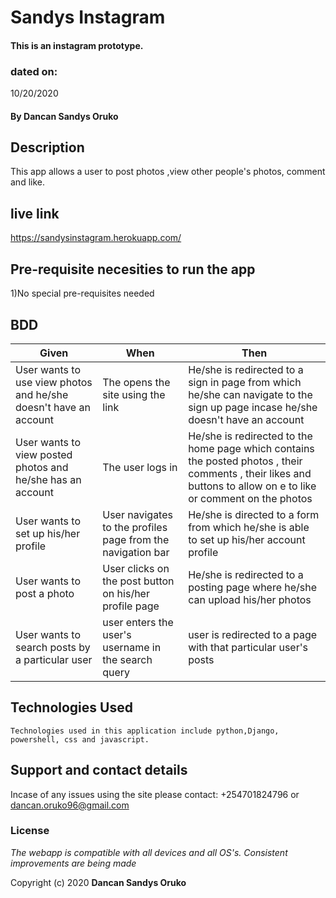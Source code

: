 # Sandys Instagram

####  This is an instagram prototype.

### dated on:
10/20/2020

#### By **Dancan Sandys Oruko**

## Description
This app allows a user to post photos ,view other people's photos, comment and like.
## live link
https://sandysinstagram.herokuapp.com/

## Pre-requisite necesities to run the app

1)No special pre-requisites needed


## BDD

|Given | When | Then|
|------|-----------|-------|
|User wants to use view photos and he/she doesn't have an account|The opens the site using the link| He/she is redirected to a sign in page from which he/she can navigate to the sign up page incase he/she doesn't have an account|
|User wants to view posted photos and he/she has an account| The user logs in| He/she is redirected to the home page which contains the posted photos , their comments , their likes and buttons to allow on e to like or comment on the photos|
|User wants to set up his/her profile|User navigates to the profiles page from the navigation bar|He/she is directed to a form from which he/she is able to set up his/her account profile|
|User wants to post a photo|User clicks on the post button on his/her profile page|He/she is redirected to a posting page where he/she can upload his/her photos| 
|User wants to search posts by a particular user|user enters the user's username in the search query| user is redirected to a page with that particular user's posts|



## Technologies Used

    Technologies used in this application include python,Django, powershell, css and javascript.

## Support and contact details
Incase of any issues using the site please contact: +254701824796 or dancan.oruko96@gmail.com


### License
*The webapp is compatible with all devices and all OS's. Consistent improvements are being made*

Copyright (c) 2020 **Dancan Sandys Oruko**